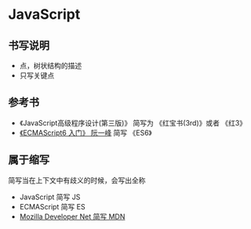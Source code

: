 # JavaScript

## 书写说明

* 点，树状结构的描述
* 只写关键点


## 参考书

* 《JavaScript高级程序设计(第三版)》 简写为 《红宝书(3rd)》或者 《红3》
* [《ECMAScript6 入门》 阮一峰](http://es6.ruanyifeng.com/#docs/symbol) 简写 《ES6》

## 属于缩写

简写当在上下文中有歧义的时候，会写出全称

* JavaScript 简写 JS
* ECMAScript 简写 ES
* [Mozilla Developer Net 简写 MDN](https://developer.mozilla.org/zh-CN/)